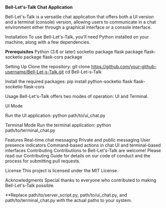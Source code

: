 **Bell-Let's-Talk Chat Application**

Bell-Let's-Talk is a versatile chat application that offers both a UI version and a terminal (console) version, allowing users to communicate in a chat environment either through a graphical interface or a console interface.

Installation
To use Bell-Let's-Talk, you'll need Python installed on your machine, along with a few dependencies.

**Prerequisites**
Python (3.6 or later)
  socketio package
  flask package
  flask-socketio package
  flask-cors package

Setting Up
Clone the repository:
    git clone https://github.com/your-github-username/Bell-Let-s-Talk.git
    cd Bell-Let-s-Talk

Install the required packages:
    pip install python-socketio flask flask-socketio flask-cors

Usage
  Bell-Let's-Talk offers two modes of operation: UI and Terminal.

UI Mode

Run the UI application:
      python path/to/ui_chat.py

Terminal Mode
Run the terminal application:
      python path/to/terminal_chat.py

Features
Real-time chat messaging
Private and public messaging
User presence indicators
Command-based actions in chat
UI and terminal-based interfaces
Contributing
Contributions to Bell-Let's-Talk are welcome! Please read our Contributing Guide for details on our code of conduct and the process for submitting pull requests.

License
This project is licensed under the MIT License.

Acknowledgments
Special thanks to everyone who contributed to making Bell-Let's-Talk possible.

**Replace path/to/server_script.py, path/to/ui_chat.py, and path/to/terminal_chat.py with the actual paths to your system. 

